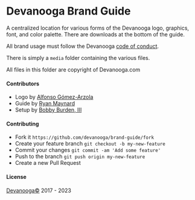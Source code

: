 # Devanooga Brand Guide


A centralized location for various forms of the Devanooga logo, graphics, font, and color palette. 
There are downloads at the bottom of the guide. 

All brand usage must follow the Devanooga [code of conduct][coc].

There is simply a `media` folder containing the various files. 

All files in this folder are copyright of Devanooga.com

#### Contributors

* Logo by [Alfonso Gómez-Arzola][arzola]
* Guide by [Ryan Maynard][maynard]
* Setup by [Bobby Burden, III][burden]

#### Contributing

* Fork it `https://github.com/devanooga/brand-guide/fork`
* Create your feature branch `git checkout -b my-new-feature`
* Commit your changes `git commit -am 'Add some feature'`
* Push to the branch `git push origin my-new-feature`
* Create a new Pull Request
 
#### License

[Devanooga©][devanooga] 2017 - 2023


[coc]: https://www.devanooga.com/code-of-conduct 
[arzola]: https://agarzola.com
[maynard]: https://ryanmaynard.co/about
[burden]: https://brb3.org/
[devanooga]: https://devanooga.com

